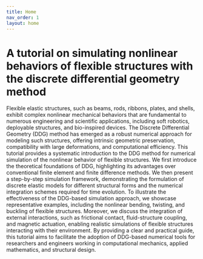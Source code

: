```yaml
---
title: Home
nav_order: 1
layout: home
---
```


# A tutorial on simulating nonlinear behaviors of flexible structures with the discrete differential geometry method
Flexible elastic structures, such as beams, rods, ribbons, plates, and shells, exhibit complex nonlinear mechanical behaviors that are fundamental to numerous engineering and scientific applications, including soft robotics, deployable structures, and bio-inspired devices. The Discrete Differential Geometry (DDG) method has emerged as a robust numerical approach for modeling such structures, offering intrinsic geometric preservation, compatibility with large deformations, and computational efficiency. This tutorial provides a systematic introduction to the DDG method for numerical simulation of the nonlinear behavior of flexible structures. We first introduce the theoretical foundations of DDG, highlighting its advantages over conventional finite element and finite difference methods. We then present a step-by-step simulation framework, demonstrating the formulation of discrete elastic models for different structural forms and the numerical integration schemes required for time evolution. To illustrate the effectiveness of the DDG-based simulation approach, we showcase representative examples, including the nonlinear bending, twisting, and buckling of flexible structures. Moreover, we discuss the integration of external interactions, such as frictional contact, fluid-structure coupling, and magnetic actuation, enabling realistic simulations of flexible structures interacting with their environment. By providing a clear and practical guide, this tutorial aims to facilitate the adoption of DDG-based numerical tools for researchers and engineers working in computational mechanics, applied mathematics, and structural design.

[Just the Docs]: https://just-the-docs.github.io/just-the-docs/
[GitHub Pages]: https://docs.github.com/en/pages
[README]: https://github.com/just-the-docs/just-the-docs-template/blob/main/README.md
[Jekyll]: https://jekyllrb.com
[GitHub Pages / Actions workflow]: https://github.blog/changelog/2022-07-27-github-pages-custom-github-actions-workflows-beta/
[use this template]: https://github.com/just-the-docs/just-the-docs-template/generate
